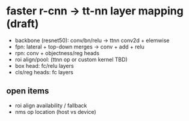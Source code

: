 # faster r-cnn → tt-nn layer mapping (draft)

- backbone (resnet50): conv/bn/relu → ttnn conv2d + elemwise
- fpn: lateral + top-down merges → conv + add + relu
- rpn: conv + objectness/reg heads
- roi align/pool: (ttnn op or custom kernel TBD)
- box head: fc/relu layers
- cls/reg heads: fc layers

## open items
- roi align availability / fallback
- nms op location (host vs device)
